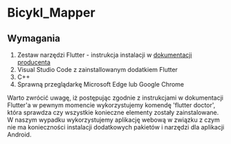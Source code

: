 # Bicykl_Mapper

## Wymagania
1. Zestaw narzędzi Flutter - instrukcja instalacji w [dokumentacji producenta](https://docs.flutter.dev/get-started/install/windows/mobile)
2. Visual Studio Code z zainstallowanym dodatkiem Flutter
3. C++
4. Sprawną przeglądarkę Microsoft Edge lub Google Chrome

Warto zwrócić uwagę, iż postępując zgodnie z instrukcjami w dokumentacji Flutter'a w pewnym momencie wykorzystujemy komendę 'flutter doctor', która sprawdza czy wszystkie konieczne elementy zostały zainstalowane. W naszym wypadku wykorzystujemy aplikację webową w związku z czym nie ma konieczności instalacji dodatkowych pakietów i narzędzi dla aplikacji Android.
